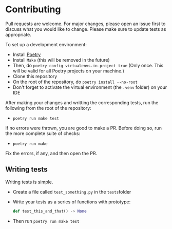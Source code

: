 # Contributing

Pull requests are welcome. For major changes, please open an issue first to discuss what you would like to change. Please make sure to update tests as appropriate.

To set up a development environment:

- Install [Poetry](https://python-poetry.org/docs/master/#installation)
- Install `Make` (this will be removed in the future)
- Then, do `poetry config virtualenvs.in-project true` (Only once. This will be valid for all Poetry projects on your machine.)
- Clone this repository
- On the root of the repository, do `poetry install --no-root`
- Don't forget to activate the virtual environment (the `.venv` folder) on your IDE

After making your changes and writting the corresponding tests, run the following from the root of the repository:

- `poetry run make test`

If no errors were thrown, you are good to make a PR. Before doing so, run the more complete suite of checks:

- `poetry run make`

Fix the errors, if any, and then open the PR.

## Writing tests

Writing tests is simple.

- Create a file called `test_something.py` in the `tests`folder
- Write your tests as a series of functions with prototype:

  ```python
  def test_this_and_that() -> None
  ```

- Then run `poetry run make test`
